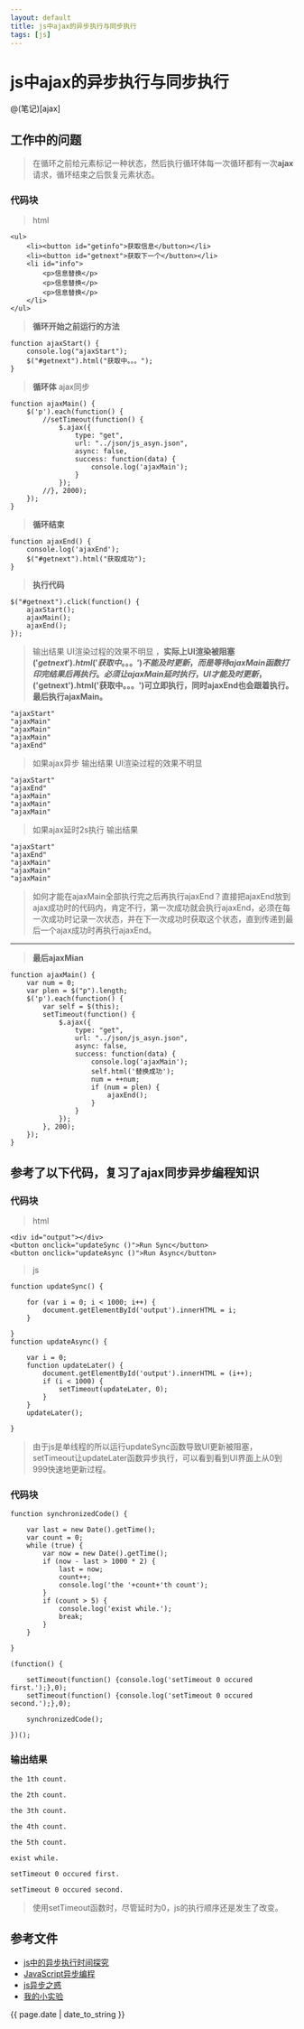 ```yaml
---
layout: default
title: js中ajax的异步执行与同步执行
tags: [js]
---
```


# js中ajax的异步执行与同步执行

@(笔记)[ajax]

## 工作中的问题

> 在循环之前给元素标记一种状态，然后执行循环体每一次循环都有一次**ajax**请求，循环结束之后恢复元素状态。

### 代码块
> html

	<ul>
		<li><button id="getinfo">获取信息</button></li>
		<li><button id="getnext">获取下一个</button></li>
		<li id="info">
			<p>信息替换</p>
			<p>信息替换</p>
			<p>信息替换</p>
		</li>
	</ul>

> **循环开始之前运行的方法** 

	function ajaxStart() {
		console.log("ajaxStart");
		$("#getnext").html("获取中。。。");
	}
> **循环体** ajax同步

	function ajaxMain() {
		$('p').each(function() {
			//setTimeout(function() {
				$.ajax({
					type: "get",
					url: "../json/js_asyn.json",
					async: false,
					success: function(data) {
						console.log('ajaxMain');
					}
				});
			//}, 2000);
		});
	}
> **循环结束** 

	function ajaxEnd() {
		console.log('ajaxEnd');
		$("#getnext").html("获取成功");
	}
> **执行代码**

	$("#getnext").click(function() {
		ajaxStart();
		ajaxMain();
		ajaxEnd();
	});
> 输出结果   UI渲染过程的效果不明显 ，**实际上UI渲染被阻塞$('getnext').html('获取中。。。')不能及时更新，而是等待ajaxMain函数打印完结果后再执行。必须让ajaxMain延时执行，UI才能及时更新，$('getnext').html('获取中。。。')可立即执行，同时ajaxEnd也会跟着执行。最后执行ajaxMain。**

	"ajaxStart"	
	"ajaxMain"	
	"ajaxMain"	
	"ajaxMain"
	"ajaxEnd"	
> 如果ajax异步   输出结果   UI渲染过程的效果不明显

	"ajaxStart"	
	"ajaxEnd"	
	"ajaxMain"	
	"ajaxMain"	
	"ajaxMain"

> 如果ajax延时2s执行  输出结果

	"ajaxStart"	
	"ajaxEnd"	
	"ajaxMain"	
	"ajaxMain"	
	"ajaxMain"

> 如何才能在ajaxMain全部执行完之后再执行ajaxEnd？直接把ajaxEnd放到ajax成功时的代码内，肯定不行，第一次成功就会执行ajaxEnd，必须在每一次成功时记录一次状态，并在下一次成功时获取这个状态，直到传递到最后一个ajax成功时再执行ajaxEnd。

----------------------
> **最后ajaxMian**

	function ajaxMain() {
		var num = 0;
		var plen = $("p").length;
		$('p').each(function() {
			var self = $(this);
			setTimeout(function() {
				$.ajax({
					type: "get",
					url: "../json/js_asyn.json",
					async: false,
					success: function(data) {
						console.log('ajaxMain');
						self.html('替换成功');
						num = ++num;
						if (num = plen) {
							ajaxEnd();
						}
					}
				});
			}, 200);
		});
	}

## 参考了以下代码，复习了ajax同步异步编程知识

### 代码块
> html

	<div id="output"></div>
	<button onclick="updateSync ()">Run Sync</button>
	<button onclick="updateAsync ()">Run Async</button>
> js

	function updateSync() {
	
	    for (var i = 0; i < 1000; i++) {
	        document.getElementById('output').innerHTML = i;
	    }
	    
	}
	function updateAsync() {
	
	    var i = 0;
	    function updateLater() {
	        document.getElementById('output').innerHTML = (i++);
	        if (i < 1000) {
	            setTimeout(updateLater, 0);
	        }
	    }
	    updateLater();
	    
	}

> 由于js是单线程的所以运行updateSync函数导致UI更新被阻塞，setTimeout让updateLater函数异步执行，可以看到看到UI界面上从0到999快速地更新过程。

### 代码块
	function synchronizedCode() {
	
	    var last = new Date().getTime();
	    var count = 0;
	    while (true) {
	        var now = new Date().getTime();
	        if (now - last > 1000 * 2) {
	            last = now;
	            count++;
	            console.log('the '+count+'th count');
	        }
	        if (count > 5) {
	            console.log('exist while.');
	            break;
	        }
	    }
	    
	}

	(function() {
	
	    setTimeout(function() {console.log('setTimeout 0 occured first.');},0);
	    setTimeout(function() {console.log('setTimeout 0 occured second.');},0);
	    
	    synchronizedCode();
	    
	})();

### 输出结果
	the 1th count.
	
	the 2th count.
	
	the 3th count.
	
	the 4th count.
	
	the 5th count.
	
	exist while.
	
	setTimeout 0 occured first.
	
	setTimeout 0 occured second.

> 使用setTimeout函数时，尽管延时为0，js的执行顺序还是发生了改变。



## 参考文件
- [js中的异步执行时间探究](http://echizen.github.io/tech/2016/03-05-asynchronous)
- [JavaScript异步编程](https://software.intel.com/zh-cn/articles/asynchronized-javascript-programming)
- [js异步之惑](http://blog.whyun.com/posts/js/)
- [我的小实验](http://zhishan33.github.io/shanBlog/scripts/js_asyn.html)

<p>{{ page.date | date_to_string }}</p>
